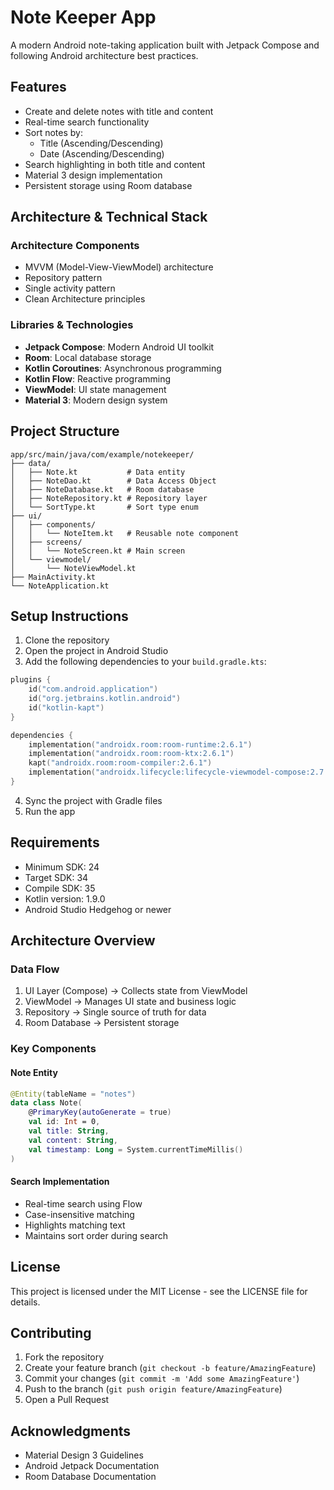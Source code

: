 # Note Keeper App

A modern Android note-taking application built with Jetpack Compose and following Android architecture best practices.

## Features

- Create and delete notes with title and content
- Real-time search functionality
- Sort notes by:
  - Title (Ascending/Descending)
  - Date (Ascending/Descending)
- Search highlighting in both title and content
- Material 3 design implementation
- Persistent storage using Room database

## Architecture & Technical Stack

### Architecture Components
- MVVM (Model-View-ViewModel) architecture
- Repository pattern
- Single activity pattern
- Clean Architecture principles

### Libraries & Technologies
- **Jetpack Compose**: Modern Android UI toolkit
- **Room**: Local database storage
- **Kotlin Coroutines**: Asynchronous programming
- **Kotlin Flow**: Reactive programming
- **ViewModel**: UI state management
- **Material 3**: Modern design system

## Project Structure

```
app/src/main/java/com/example/notekeeper/
├── data/
│   ├── Note.kt           # Data entity
│   ├── NoteDao.kt        # Data Access Object
│   ├── NoteDatabase.kt   # Room database
│   ├── NoteRepository.kt # Repository layer
│   └── SortType.kt       # Sort type enum
├── ui/
│   ├── components/
│   │   └── NoteItem.kt   # Reusable note component
│   ├── screens/
│   │   └── NoteScreen.kt # Main screen
│   └── viewmodel/
│       └── NoteViewModel.kt
├── MainActivity.kt
└── NoteApplication.kt
```

## Setup Instructions

1. Clone the repository
2. Open the project in Android Studio
3. Add the following dependencies to your `build.gradle.kts`:

```kotlin
plugins {
    id("com.android.application")
    id("org.jetbrains.kotlin.android")
    id("kotlin-kapt")
}

dependencies {
    implementation("androidx.room:room-runtime:2.6.1")
    implementation("androidx.room:room-ktx:2.6.1")
    kapt("androidx.room:room-compiler:2.6.1")
    implementation("androidx.lifecycle:lifecycle-viewmodel-compose:2.7.0")
}
```

4. Sync the project with Gradle files
5. Run the app

## Requirements

- Minimum SDK: 24
- Target SDK: 34
- Compile SDK: 35
- Kotlin version: 1.9.0
- Android Studio Hedgehog or newer

## Architecture Overview

### Data Flow
1. UI Layer (Compose) → Collects state from ViewModel
2. ViewModel → Manages UI state and business logic
3. Repository → Single source of truth for data
4. Room Database → Persistent storage

### Key Components

#### Note Entity
```kotlin
@Entity(tableName = "notes")
data class Note(
    @PrimaryKey(autoGenerate = true)
    val id: Int = 0,
    val title: String,
    val content: String,
    val timestamp: Long = System.currentTimeMillis()
)
```

#### Search Implementation
- Real-time search using Flow
- Case-insensitive matching
- Highlights matching text
- Maintains sort order during search

## License

This project is licensed under the MIT License - see the LICENSE file for details.

## Contributing

1. Fork the repository
2. Create your feature branch (`git checkout -b feature/AmazingFeature`)
3. Commit your changes (`git commit -m 'Add some AmazingFeature'`)
4. Push to the branch (`git push origin feature/AmazingFeature`)
5. Open a Pull Request

## Acknowledgments

- Material Design 3 Guidelines
- Android Jetpack Documentation
- Room Database Documentation
